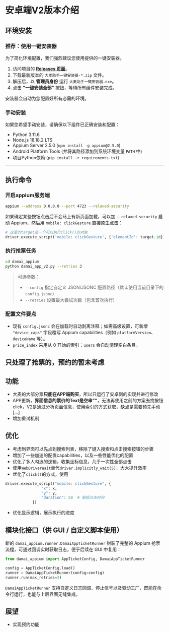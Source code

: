 # 安卓端V2版本介绍

## 环境安装

### 推荐：使用一键安装器

为了简化环境配置，我们强烈建议您使用提供的一键安装器。

1.  访问项目的 [**Releases 页面**](https://github.com/10000ge10000/damai-ticket-assistant/releases)。
2.  下载最新版本的 `大麦助手一键安装器-*.zip` 文件。
3.  解压后，以 **管理员身份** 运行 `大麦助手一键安装器.exe`。
4.  点击 **"一键安装全部"** 按钮，等待所有组件安装完成。

安装器会自动为您配置好所有必需的环境。

### 手动安装

如果您希望手动安装，请确保以下组件已正确安装和配置：
- Python 3.11.6
- Node.js 18.18.2 LTS
- Appium Server 2.5.0 (`npm install -g appium@2.5.0`)
- Android Platform Tools (并将其路径添加到系统环境变量 `PATH` 中)
- 项目Python依赖 (`pip install -r requirements.txt`)

---

## 执行命令
### 开启appium服务端
```bash
appium --address 0.0.0.0 --port 4723 --relaxed-security
```
如果确定某些按钮点击后不会马上有新页面加载，可以加 `--relaxed-security` 启动 Appium，然后用 `mobile: clickGesture` 直接原生点击：
```python
# 这里的target是一个可以执行click()的对象
driver.execute_script('mobile: clickGesture', {'elementId': target.id})
```
### 执行抢票任务
```bash
cd damai_appium
python damai_app_v2.py --retries 3
```

> 可选参数：
>
> - `--config` 指定自定义 JSON/JSONC 配置路径（默认使用当前目录下的 `config.jsonc`）
> - `--retries` 设置最大尝试次数（包含首次执行）

### 配置文件要点

- 现有 `config.jsonc` 会在加载时自动剥离注释；如需高级设置，可新增 `"device_caps"` 字段覆写 Appium capabilities（例如 `platformVersion`、`deviceName` 等）。
- `price_index` 采用从 0 开始的索引；`users` 会自动清理空白条目。


## 只处理了抢票的，预约的暂未考虑

## 功能

- 大麦的大部分票**只能在APP端购买**，所以只运行了安卓侧的实现并进行修改
- APP更新，**界面信息的票价的Text是空串""**，无法再使用之前的方案去找按钮click，V2是通过分析页面信息，使用索引的方式获取，缺点是需要预先手动[...]
- 增加重试机制

## 优化

- 考虑到界面可以先点到搜索列表，移除了键入搜索和点击搜索按钮的步骤
- 增加了一些加速的配置capabilities，以及一些性能优化的配置
- 优化了多人勾选的逻辑，收集坐标信息，几乎一次性全部点击
- 使用`WebDriverWait`替代`driver.implicitly_wait(5)`，大大提升效率
- 优化了`click()`的方式，使用

```python
driver.execute_script("mobile: clickGesture", {
                "x": x,
                "y": y,
                "duration": 50  # 极短点击时间
            })
```

- 优化显示逻辑，展示执行的进度

## 模块化接口（供 GUI / 自定义脚本使用）

新的 `damai_appium.runner.DamaiAppTicketRunner` 封装了完整的 Appium 抢票流程，可通过回调实时获取日志，便于后续在 GUI 中复用：

```python
from damai_appium import AppTicketConfig, DamaiAppTicketRunner

config = AppTicketConfig.load()
runner = DamaiAppTicketRunner(config=config)
runner.run(max_retries=3)
```

`DamaiAppTicketRunner` 支持自定义日志回调、停止信号以及驱动工厂，既能在命令行运行，也能与上层界面无缝集成。

## 展望

- 实现预约功能
